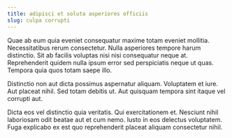 ```yaml
---
title: adipisci et soluta asperiores officiis
slug: culpa corrupti
---
```


Quae ab eum quia eveniet consequatur maxime totam eveniet mollitia. Necessitatibus rerum consectetur. Nulla asperiores tempore harum distinctio. Sit ab facilis voluptas nisi nisi consequatur neque at. Reprehenderit quidem nulla ipsum error sed perspiciatis neque ut quas. Tempora quia quos totam saepe illo.

Distinctio non aut dicta possimus aspernatur aliquam. Voluptatem et iure. Aut placeat nihil. Sed totam debitis ut. Aut quisquam tempora sint itaque vel corrupti aut.

Dicta eos vel distinctio quia veritatis. Qui exercitationem et. Nesciunt nihil laboriosam odit beatae aut et cum nemo. Iusto in eos delectus voluptatem. Fuga explicabo ex est quo reprehenderit placeat aliquam consectetur nihil.
